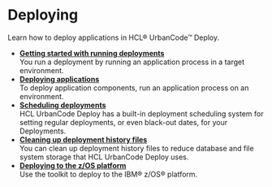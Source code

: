 # Deploying

Learn how to deploy applications in HCL® UrbanCode™ Deploy.

-   **[Getting started with running deployments](../topics/getstart_component_deploy.md)**  
You run a deployment by running an application process in a target environment.
-   **[Deploying applications](../topics/deployment_ch.md)**  
To deploy application components, run an application process on an environment.
-   **[Scheduling deployments](../topics/schedules_ch.md)**  
HCL UrbanCode Deploy has a built-in deployment scheduling system for setting regular deployments, or even black-out dates, for your Deployments.
-   **[Cleaning up deployment history files](../topics/depl_history_cleanup.md)**  
You can clean up deployment history files to reduce database and file system storage that HCL UrbanCode Deploy uses.
-   **[Deploying to the z/OS platform](../topics/deploying_zos.md)**  
Use the toolkit to deploy to the IBM® z/OS® platform.

